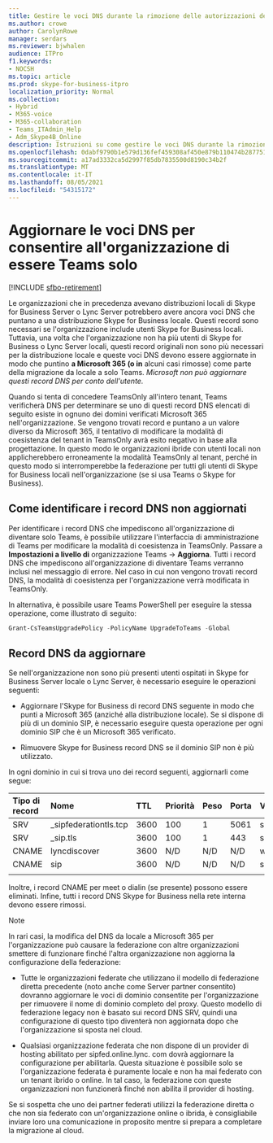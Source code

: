 ```yaml
---
title: Gestire le voci DNS durante la rimozione delle autorizzazioni dell'ambiente locale
ms.author: crowe
author: CarolynRowe
manager: serdars
ms.reviewer: bjwhalen
audience: ITPro
f1.keywords:
- NOCSH
ms.topic: article
ms.prod: skype-for-business-itpro
localization_priority: Normal
ms.collection:
- Hybrid
- M365-voice
- M365-collaboration
- Teams_ITAdmin_Help
- Adm_Skype4B_Online
description: Istruzioni su come gestire le voci DNS durante la rimozione delle autorizzazioni dell'ambiente Skype for Business locale.
ms.openlocfilehash: 0dabf9790b1e579d136fef459308af450e879b110474b2877513855c8e78cf29
ms.sourcegitcommit: a17ad3332ca5d2997f85db7835500d8190c34b2f
ms.translationtype: MT
ms.contentlocale: it-IT
ms.lasthandoff: 08/05/2021
ms.locfileid: "54315172"
---
```

# <a name="update-dns-entries-to-enable-your-organization-to-be-all-teams-only"></a>Aggiornare le voci DNS per consentire all'organizzazione di essere Teams solo

[!INCLUDE [sfbo-retirement](../../Hub/includes/sfbo-retirement.md)]

Le organizzazioni che in precedenza avevano distribuzioni locali di Skype for Business Server o Lync Server potrebbero avere ancora voci DNS che puntano a una distribuzione Skype for Business locale. Questi record sono necessari se l'organizzazione include utenti Skype for Business locali. Tuttavia, una volta che l'organizzazione non ha più utenti di Skype for Business o Lync Server locali, questi record originali non sono più necessari per la distribuzione locale e queste voci DNS devono essere aggiornate in modo che puntino **a Microsoft 365 (o in** alcuni casi rimosse) come parte della migrazione da locale a solo Teams. *Microsoft non può aggiornare questi record DNS per conto dell'utente.*

Quando si tenta di concedere TeamsOnly all'intero tenant, Teams verificherà DNS per determinare se uno di questi record DNS elencati di seguito esiste in ognuno dei domini verificati Microsoft 365 nell'organizzazione. Se vengono trovati record e puntano a un valore diverso da Microsoft 365, il tentativo di modificare la modalità di coesistenza del tenant in TeamsOnly avrà esito negativo in base alla progettazione. In questo modo le organizzazioni ibride con utenti locali non applicherebbero erroneamente la modalità TeamsOnly al tenant, perché in questo modo si interromperebbe la federazione per tutti gli utenti di Skype for Business locali nell'organizzazione (se si usa Teams o Skype for Business).


## <a name="how-to-identify-stale-dns-records"></a>Come identificare i record DNS non aggiornati

Per identificare i record DNS che impediscono all'organizzazione di diventare solo Teams, è possibile utilizzare l'interfaccia di amministrazione di Teams per modificare la modalità di coesistenza in TeamsOnly. Passare a **Impostazioni a livello di** organizzazione Teams  ->  **Aggiorna**. Tutti i record DNS che impediscono all'organizzazione di diventare Teams verranno inclusi nel messaggio di errore.  Nel caso in cui non vengono trovati record DNS, la modalità di coesistenza per l'organizzazione verrà modificata in TeamsOnly.   

In alternativa, è possibile usare Teams PowerShell per eseguire la stessa operazione, come illustrato di seguito:

   ```PowerShell
   Grant-CsTeamsUpgradePolicy -PolicyName UpgradeToTeams -Global
   ```

## <a name="dns-records-to-be-updated"></a>Record DNS da aggiornare

Se nell'organizzazione non sono più presenti utenti ospitati in Skype for Business Server locale o Lync Server, è necessario eseguire le operazioni seguenti:

- Aggiornare l'Skype for Business di record DNS seguente in modo che punti a Microsoft 365 (anziché alla distribuzione locale). Se si dispone di più di un dominio SIP, è necessario eseguire questa operazione per ogni dominio SIP che è un Microsoft 365 verificato.

- Rimuovere Skype for Business record DNS se il dominio SIP non è più utilizzato. 

In ogni dominio in cui si trova uno dei record seguenti, aggiornarli come segue:

| Tipo di record | Nome | TTL | Priorità | Peso | Porta | Value |
| :-----| :-----| :---- | :-----| :-----| :-----| :-----|
| SRV | _sipfederationtls.tcp | 3600 |  100 | 1 | 5061  | sipfed.online.lync.com |
| SRV | _sip.tls | 3600  | 100 |    1   | 443   | sipdir.online.lync.com |
| CNAME | lyncdiscover |    3600 |  N/D |   N/D |   N/D |   webdir.online.lync.com |
| CNAME |   sip | 3600 |    N/D |   N/D  | N/D |    sipdir.online.lync.com |
|||||||

Inoltre, i record CNAME per meet o dialin (se presente) possono essere eliminati. Infine, tutti i record DNS Skype for Business nella rete interna devono essere rimossi.

> [!Note] 
> In rari casi, la modifica del DNS da locale a Microsoft 365 per l'organizzazione può causare la federazione con altre organizzazioni smettere di funzionare finché l'altra organizzazione non aggiorna la configurazione della federazione:
>
> - Tutte le organizzazioni federate che utilizzano il modello di federazione diretta precedente (noto anche come Server partner consentito) dovranno aggiornare le voci di dominio consentite per l'organizzazione per rimuovere il nome di dominio completo del proxy. Questo modello di federazione legacy non è basato sui record DNS SRV, quindi una configurazione di questo tipo diventerà non aggiornata dopo che l'organizzazione si sposta nel cloud.
> 
> - Qualsiasi organizzazione federata che non dispone di un provider di hosting abilitato per sipfed.online.lync. <span> com dovrà aggiornare la configurazione per abilitarla. Questa situazione è possibile solo se l'organizzazione federata è puramente locale e non ha mai federato con un tenant ibrido o online. In tal caso, la federazione con queste organizzazioni non funzionerà finché non abilita il provider di hosting.
>
> Se si sospetta che uno dei partner federati utilizzi la federazione diretta o che non sia federato con un'organizzazione online o ibrida, è consigliabile inviare loro una comunicazione in proposito mentre si prepara a completare la migrazione al cloud.
  




